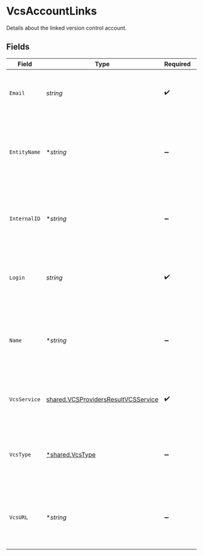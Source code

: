 # VcsAccountLinks

Details about the linked version control account.


## Fields

| Field                                                                                      | Type                                                                                       | Required                                                                                   | Description                                                                                | Example                                                                                    |
| ------------------------------------------------------------------------------------------ | ------------------------------------------------------------------------------------------ | ------------------------------------------------------------------------------------------ | ------------------------------------------------------------------------------------------ | ------------------------------------------------------------------------------------------ |
| `Email`                                                                                    | *string*                                                                                   | :heavy_check_mark:                                                                         | The email of the account linked with this provider.                                        | email@example.com                                                                          |
| `EntityName`                                                                               | **string*                                                                                  | :heavy_minus_sign:                                                                         | The name of the team the self-hosted vcs belongs to. Only returned for self-hosted links.  | Example Team                                                                               |
| `InternalID`                                                                               | **string*                                                                                  | :heavy_minus_sign:                                                                         | The ID of the self-hosted vcs provider. Only returned for self-hosted links.               | example-team/self-hosted-vcs                                                               |
| `Login`                                                                                    | *string*                                                                                   | :heavy_check_mark:                                                                         | The username of the account linked with this provider.                                     | vcs-user                                                                                   |
| `Name`                                                                                     | **string*                                                                                  | :heavy_minus_sign:                                                                         | The name of the version control provider. Only returned for self-hosted links.             | Self-hosted VCS                                                                            |
| `VcsService`                                                                               | [shared.VCSProvidersResultVCSService](../../models/shared/vcsprovidersresultvcsservice.md) | :heavy_check_mark:                                                                         | The type of version control provider the account is linked to.                             | self-hosted                                                                                |
| `VcsType`                                                                                  | [*shared.VcsType](../../models/shared/vcstype.md)                                          | :heavy_minus_sign:                                                                         | The type of the self-hosted vcs provider. Only returned for self-hosted links.             | gitlab-ee                                                                                  |
| `VcsURL`                                                                                   | **string*                                                                                  | :heavy_minus_sign:                                                                         | The url of the version control provider. Only returned for self-hosted links.              | https://git.example.com                                                                    |